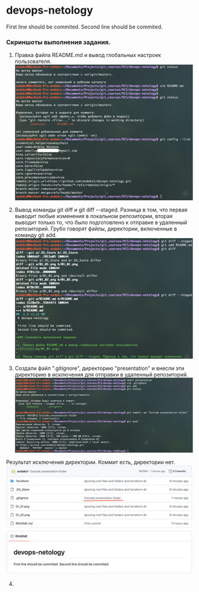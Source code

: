 # devops-netology

First line should be commited.
Second line should be commited.

### Скриншоты выполнения задания.

1. Правка файла README.md и вывод глобальных настроек пользователя.
![first](img/01_01.png)

2. Вывод команды git diff и git diff --staged. Разница в том, что первая выводит любые изменения в локальном репозитории, вторая выводит только то, что было подготовлено к отправке в удаленный репозиторий. Грубо говорят файлы, директории, включенные в команду git add.
![second](img/01_02.png)

3. Создали файл ".gitignore", директорию "presentation" и внесли эти директорию в исключения для отправки в удаленный репозиторий.
![third](img/01_03.png)

Результат исключения директории. Коммит есть, директории нет.
![fourth](img/01_04.png)

4. 
